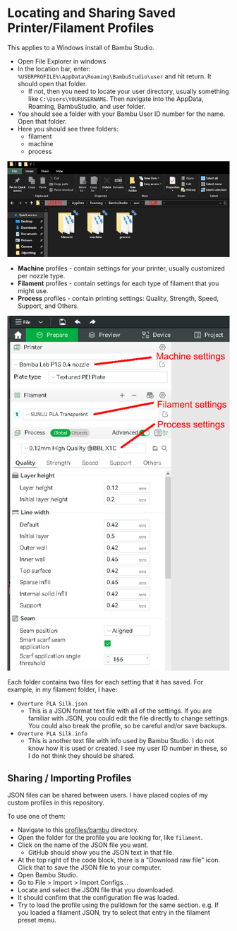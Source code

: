 # Locating and Sharing Saved Printer/Filament Profiles

This applies to a Windows install of Bambu Studio.

- Open File Explorer in windows
- In the location bar, enter:
  `%USERPROFILE%\AppData\Roaming\BambuStudio\user`
  and hit return. It should open that folder.
  - If not, then you need to locate your user directory,
    usually something like `C:\Users\YOURUSERNAME`.
    Then navigate into the AppData, Roaming, BambuStudio, 
    and user folder.
- You should see a folder with your Bambu User ID number 
  for the name. Open that folder.
- Here you should see three folders:
  - filament
  - machine
  - process

![Windows Profile Folder](../images/profile_dir.png)

- __Machine__ profiles - contain settings for your printer, usually
  customized per nozzle type.
- __Filament__ profiles - contain settings for each type of filament
  that you might use.
- __Process__ profiles - contain printing settings: Quality, Strength,
  Speed, Support, and Others.

![Setting Types](../images/setting_types.png)

Each folder contains two files for each setting that it has saved.
For example, in my filament folder, I have:
- `Overture PLA Silk.json`
  - This is a JSON format text file with all of the settings. If you are
    familiar with JSON, you could edit the file directly to change
    settings. You could also break the profile, so be careful and/or
    save backups.
- `Overture PLA Silk.info`
  - This is another text file with info used by Bambu Studio. I do not
    know how it is used or created. I see my user ID number in these, so
    I do not think they should be shared.

## Sharing / Importing Profiles

JSON files can be shared between users. I have placed copies of my
custom profiles in this repository.

To use one of them:

- Navigate to this [profiles/bambu](../profiles/bambu) directory.
- Open the folder for the profile you are looking for, like `filament`.
- Click on the name of the JSON file you want.
  - GitHub should show you the JSON text in that file.
- At the top right of the code block, there is a "Download raw file"
  icon. Click that to save the JSON file to your computer.
- Open Bambu Studio.
- Go to File > Import > Import Configs...
- Locate and select the JSON file that you downloaded.
- It should confirm that the configuration file was loaded.
- Try to load the profile using the pulldown for the same section.
  e.g. If you loaded a filament JSON, try to select that entry
  in the filament preset menu.

